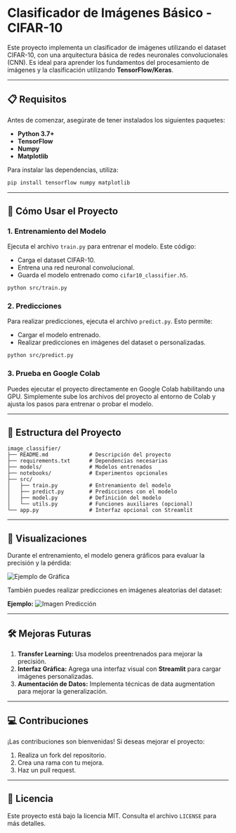 
# Clasificador de Imágenes Básico - CIFAR-10

Este proyecto implementa un clasificador de imágenes utilizando el dataset CIFAR-10, con una arquitectura básica de redes neuronales convolucionales (CNN). Es ideal para aprender los fundamentos del procesamiento de imágenes y la clasificación utilizando **TensorFlow/Keras**.

---

## 📋 Requisitos

Antes de comenzar, asegúrate de tener instalados los siguientes paquetes:

- **Python 3.7+**
- **TensorFlow**
- **Numpy**
- **Matplotlib**

Para instalar las dependencias, utiliza:
```bash
pip install tensorflow numpy matplotlib
```

---

## 🚀 Cómo Usar el Proyecto

### **1. Entrenamiento del Modelo**
Ejecuta el archivo `train.py` para entrenar el modelo. Este código:
- Carga el dataset CIFAR-10.
- Entrena una red neuronal convolucional.
- Guarda el modelo entrenado como `cifar10_classifier.h5`.

```bash
python src/train.py
```

### **2. Predicciones**
Para realizar predicciones, ejecuta el archivo `predict.py`. Esto permite:
- Cargar el modelo entrenado.
- Realizar predicciones en imágenes del dataset o personalizadas.

```bash
python src/predict.py
```

### **3. Prueba en Google Colab**
Puedes ejecutar el proyecto directamente en Google Colab habilitando una GPU. Simplemente sube los archivos del proyecto al entorno de Colab y ajusta los pasos para entrenar o probar el modelo.

---

## 📂 Estructura del Proyecto

```plaintext
image_classifier/
├── README.md             # Descripción del proyecto
├── requirements.txt      # Dependencias necesarias
├── models/               # Modelos entrenados
├── notebooks/            # Experimentos opcionales
├── src/
│   ├── train.py          # Entrenamiento del modelo
│   ├── predict.py        # Predicciones con el modelo
│   ├── model.py          # Definición del modelo
│   └── utils.py          # Funciones auxiliares (opcional)
└── app.py                # Interfaz opcional con Streamlit
```

---

## 🎨 Visualizaciones

Durante el entrenamiento, el modelo genera gráficos para evaluar la precisión y la pérdida:

![Ejemplo de Gráfica](https://via.placeholder.com/800x400?text=Gráfica+de+Entrenamiento)

También puedes realizar predicciones en imágenes aleatorias del dataset:

**Ejemplo:**
![Imagen Predicción](https://via.placeholder.com/200?text=Imagen+Predicción)

---

## 🛠 Mejoras Futuras

1. **Transfer Learning:** Usa modelos preentrenados para mejorar la precisión.
2. **Interfaz Gráfica:** Agrega una interfaz visual con **Streamlit** para cargar imágenes personalizadas.
3. **Aumentación de Datos:** Implementa técnicas de data augmentation para mejorar la generalización.

---

## 💻 Contribuciones

¡Las contribuciones son bienvenidas! Si deseas mejorar el proyecto:
1. Realiza un fork del repositorio.
2. Crea una rama con tu mejora.
3. Haz un pull request.

---

## 📜 Licencia

Este proyecto está bajo la licencia MIT. Consulta el archivo `LICENSE` para más detalles.
